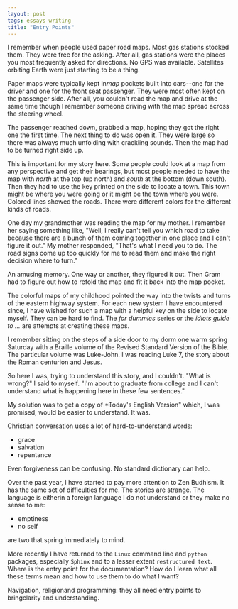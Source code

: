 ```yaml
---
layout: post
tags: essays writing
title: "Entry Points"
---
```


I remember when people used paper road maps. Most gas stations stocked
them. They were free for the asking. After all, gas stations were the
places you most frequently asked for directions. No GPS was available.
Satellites orbiting Earth were just starting to be a thing.

Paper maps were typically kept in*map* pockets built into cars--one
for the driver and one for the front seat passenger. They
were most often kept on the passenger side. After all, you couldn't
read the map and drive at the same time though I remember someone
driving with the map spread across the steering wheel.

The passenger reached down, grabbed a map, hoping they got the right
one the first time. The next thing to do was open it. They were large
so there was always much unfolding with crackling sounds. Then the map had to be turned
right side up.

This is important for my story here. Some people could look at a map
from any perspective and get their bearings, but most people needed to
have the map with *north* at the top (up north) and *south* at the
bottom (down south). Then they had to use the key printed on the side
to locate a town. This town might be where you were going or it might
be the town where you were. Colored lines showed the roads. There were
different colors for the different kinds of roads. 

One day my grandmother was reading the map for my mother. I remember
her saying something like, "Well, I really can't tell you which road
to take because there are a bunch of them coming together in one place
and I can't figure it out." My mother responded, "That's what I need
you to do. The road signs come up too quickly for me to read them and
make the right decision where to turn."

An amusing memory. One way or another, they figured it out. Then
Gram had to figure out how to refold the map and fit it back into the
map pocket.

The colorful maps of my childhood pointed the way into the twists and
turns of the eastern highway system. For each new system I have
encountered since, I have wished for such a map with a helpful key on
the side to locate myself. They can be hard to
find. The *for dummies* series or the *idiots guide to ...* are
attempts at creating these maps.

I remember sitting on the steps of a side door to my dorm one warm
spring Saturday with a Braille volume of the Revised Standard Version
of the Bible. The particular volume was Luke-John. I was reading Luke
7, the story about the Roman centurion and Jesus.

So here I was, trying to understand this story, and I couldn't. "What
is wrong?" I said to myself. "I'm about to graduate from college and I
can't understand what is happening here in these few sentences."


My solution was to get a copy of *Today's English Version" which, I
was promised, would be easier to understand. It was.

Christian conversation uses a lot of hard-to-understand words:

  * grace
  * salvation
  * repentance


Even forgiveness can be confusing. No standard dictionary can help.


Over the past year, I have started to pay more attention
             to Zen Budhism. It has the same set of difficulties for
             me. The stories are strange. The language is eitherin  a
             foreign language I do not understand or they make no
             sense to me:

  * emptiness
  * no self

are two that spring immediately to mind.

More recently I have returned to the `Linux`
             command line and `python` packages, especially `Sphinx`
             and to a lesser extent `restructured text`. Where is the
             entry point for the documentation? How do I learn what
             all these terms mean and how to use them to do what I
             want?

Navigation, religionand programming: they all need entry
             points to bringclarity and understanding.

